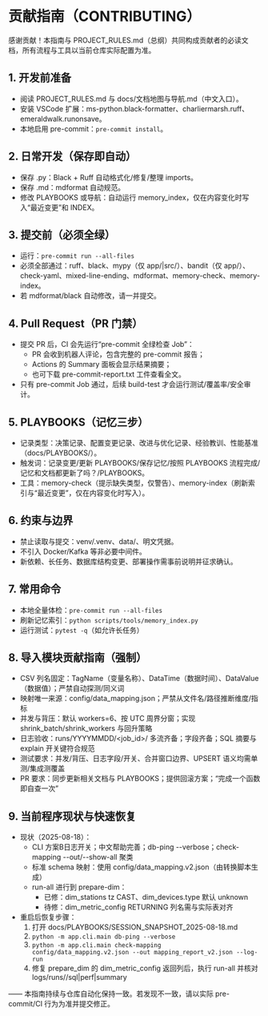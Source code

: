 # 贡献指南（CONTRIBUTING）

感谢贡献！本指南与 PROJECT_RULES.md（总纲）共同构成贡献者的必读文档，所有流程与工具以当前仓库实际配置为准。

## 1. 开发前准备

- 阅读 PROJECT_RULES.md 与 docs/文档地图与导航.md（中文入口）。
- 安装 VSCode 扩展：ms-python.black-formatter、charliermarsh.ruff、emeraldwalk.runonsave。
- 本地启用 pre-commit：`pre-commit install`。

## 2. 日常开发（保存即自动）

- 保存 .py：Black + Ruff 自动格式化/修复/整理 imports。
- 保存 .md：mdformat 自动规范。
- 修改 PLAYBOOKS 或导航：自动运行 memory_index，仅在内容变化时写入“最近变更”和 INDEX。

## 3. 提交前（必须全绿）

- 运行：`pre-commit run --all-files`
- 必须全部通过：ruff、black、mypy（仅 app/|src/）、bandit（仅 app/）、check-yaml、mixed-line-ending、mdformat、memory-check、memory-index。
- 若 mdformat/black 自动修改，请一并提交。

## 4. Pull Request（PR 门禁）

- 提交 PR 后，CI 会先运行“pre-commit 全绿检查 Job”：
  - PR 会收到机器人评论，包含完整的 pre-commit 报告；
  - Actions 的 Summary 面板会显示结果摘要；
  - 也可下载 pre-commit-report.txt 工件查看全文。
- 只有 pre-commit Job 通过，后续 build-test 才会运行测试/覆盖率/安全审计。

## 5. PLAYBOOKS（记忆三步）

- 记录类型：决策记录、配置变更记录、改进与优化记录、经验教训、性能基准（docs/PLAYBOOKS/）。
- 触发词：记录变更/更新 PLAYBOOKS/保存记忆/按照 PLAYBOOKS 流程完成/记忆和文档都更新了吗？/PLAYBOOKS。
- 工具：memory-check（提示缺失类型，仅警告）、memory-index（刷新索引与“最近变更”，仅在内容变化时写入）。

## 6. 约束与边界

- 禁止读取与提交：venv/.venv、data/、明文凭据。
- 不引入 Docker/Kafka 等非必要中间件。
- 新依赖、长任务、数据库结构变更、部署操作需事前说明并征求确认。

## 7. 常用命令

- 本地全量体检：`pre-commit run --all-files`
- 刷新记忆索引：`python scripts/tools/memory_index.py`
- 运行测试：`pytest -q`（如允许长任务）

## 8. 导入模块贡献指南（强制）

- CSV 列名固定：TagName（变量名称）、DataTime（数据时间）、DataValue（数据值）；严禁自动探测/同义词
- 映射唯一来源：config/data_mapping.json；严禁从文件名/路径推断维度/指标
- 并发与背压：默认 workers=6、按 UTC 周界分窗；实现 shrink_batch/shrink_workers 与回升策略
- 日志验收：runs/YYYYMMDD/\<job_id>/ 多流齐备；字段齐备；SQL 摘要与 explain 开关键符合规范
- 测试要求：并发/背压、日志字段/开关、合并窗口边界、UPSERT 语义均需单测/集成测覆盖
- PR 要求：同步更新相关文档与 PLAYBOOKS；提供回滚方案；“完成一个函数即自查一次”

## 9. 当前程序现状与快速恢复

- 现状（2025-08-18）：
  - CLI 方案B日志开关；中文帮助完善；db-ping --verbose；check-mapping --out/--show-all 聚类
  - 标准 schema 映射：使用 config/data_mapping.v2.json（由转换脚本生成）
  - run-all 进行到 prepare-dim：
    - 已修：dim_stations tz CAST、dim_devices.type 默认 unknown
    - 待修：dim_metric_config RETURNING 列名需与实际表对齐
- 重启后恢复步骤：
  1. 打开 docs/PLAYBOOKS/SESSION_SNAPSHOT_2025-08-18.md
  1. `python -m app.cli.main db-ping --verbose`
  1. `python -m app.cli.main check-mapping config/data_mapping.v2.json --out mapping_report_v2.json --log-run`
  1. 修复 prepare_dim 的 dim_metric_config 返回列后，执行 run-all 并核对 logs/runs/<job>/sql|perf|summary

—— 本指南持续与仓库自动化保持一致。若发现不一致，请以实际 pre-commit/CI 行为为准并提交修正。
